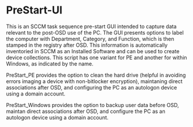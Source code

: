# PreStart-UI

This is an SCCM task sequence pre-start GUI intended to capture data relevant to the post-OSD use of the PC. The GUI presents options to label the computer with Department, Category, and Function, which  is then stamped in the registry after OSD. This information is automatically inventoried in SCCM as an Installed Software and can be used to create device collections. This script has one variant for PE and another for within Windows, as indicated by the name. 

PreStart_PE provides the option to clean the hard drive (helpful in avoiding errors imaging a device with non-bitlocker encryption), maintaning direct associations after OSD, and configuring the PC as an autologon device using a domain account. 

PreStart_Windows provides the option to backup user data before OSD, maintan direct associations after OSD, and configure the PC as an autologon device using a domain account. 
